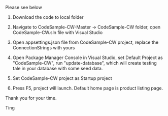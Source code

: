 Please see below


1. Download the code to local folder

2. Navigate to CodeSample-CW-Master -> CodeSample-CW folder, open CodeSample-CW.sln file with Visual Studio

3. Open appsettings.json file from CodeSample-CW project, replace the ConnectionStrings with yours

4. Open Package Manager Console in Visual Studio, set Default Project as "CodeSample-CW", run "update-database", which will create testing tale in your database with some seed data.

5. Set CodeSample-CW project as Startup project

6. Press F5, project will launch. Default home page is product listing page.



Thank you for your time.



Ting
